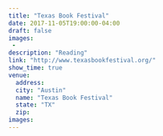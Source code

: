 ```yaml
---
title: "Texas Book Festival"
date: 2017-11-05T19:00:00-04:00
draft: false
images:
 - 
description: "Reading"
link: "http://www.texasbookfestival.org/"
show_time: true
venue:
  address:
  city: "Austin"
  name: "Texas Book Festival"
  state: "TX"
  zip:
images:
---
```

